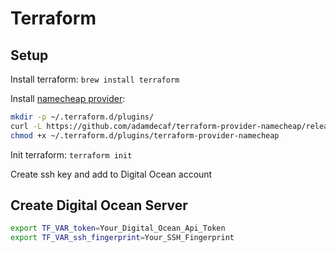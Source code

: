 # Terraform

## Setup

Install terraform: `brew install terraform`

Install [namecheap provider](https://github.com/adamdecaf/terraform-provider-namecheap):
```sh
mkdir -p ~/.terraform.d/plugins/
curl -L https://github.com/adamdecaf/terraform-provider-namecheap/releases/download/1.3.0/terraform-provider-namecheap-osx-amd64 > ~/.terraform.d/plugins/terraform-provider-namecheap 
chmod +x ~/.terraform.d/plugins/terraform-provider-namecheap 
```

Init terraform: `terraform init`

Create ssh key and add to Digital Ocean account

## Create Digital Ocean Server

```sh
export TF_VAR_token=Your_Digital_Ocean_Api_Token
export TF_VAR_ssh_fingerprint=Your_SSH_Fingerprint
```


